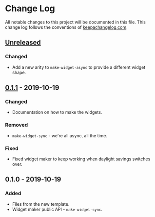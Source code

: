 # Change Log
All notable changes to this project will be documented in this file. This change log follows the conventions of [keepachangelog.com](http://keepachangelog.com/).

## [Unreleased]
### Changed
- Add a new arity to `make-widget-async` to provide a different widget shape.

## [0.1.1] - 2019-10-19
### Changed
- Documentation on how to make the widgets.

### Removed
- `make-widget-sync` - we're all async, all the time.

### Fixed
- Fixed widget maker to keep working when daylight savings switches over.

## 0.1.0 - 2019-10-19
### Added
- Files from the new template.
- Widget maker public API - `make-widget-sync`.

[Unreleased]: https://github.com/your-name/clojure-module/compare/0.1.1...HEAD
[0.1.1]: https://github.com/your-name/clojure-module/compare/0.1.0...0.1.1
